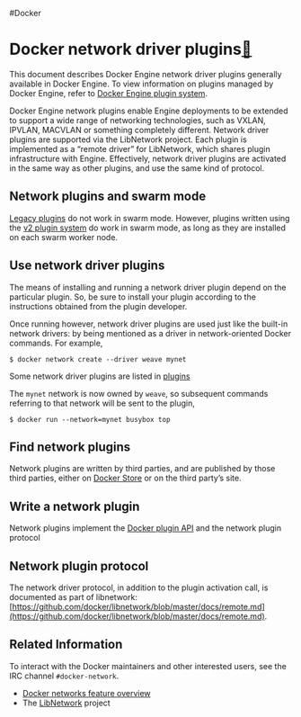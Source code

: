 #Docker 
# Docker network driver plugins[🔗](https://docs.docker.com/engine/extend/plugins_network/#docker-network-driver-plugins)
This document describes Docker Engine network driver plugins generally available in Docker Engine. To view information on plugins managed by Docker Engine, refer to [Docker Engine plugin system](https://docs.docker.com/engine/extend/).

Docker Engine network plugins enable Engine deployments to be extended to support a wide range of networking technologies, such as VXLAN, IPVLAN, MACVLAN or something completely different. Network driver plugins are supported via the LibNetwork project. Each plugin is implemented as a “remote driver” for LibNetwork, which shares plugin infrastructure with Engine. Effectively, network driver plugins are activated in the same way as other plugins, and use the same kind of protocol.

## Network plugins and swarm mode[](https://docs.docker.com/engine/extend/plugins_network/#network-plugins-and-swarm-mode)

[Legacy plugins](https://docs.docker.com/engine/extend/legacy_plugins/) do not work in swarm mode. However, plugins written using the [v2 plugin system](https://docs.docker.com/engine/extend/) do work in swarm mode, as long as they are installed on each swarm worker node.

## Use network driver plugins[](https://docs.docker.com/engine/extend/plugins_network/#use-network-driver-plugins)

The means of installing and running a network driver plugin depend on the particular plugin. So, be sure to install your plugin according to the instructions obtained from the plugin developer.

Once running however, network driver plugins are used just like the built-in network drivers: by being mentioned as a driver in network-oriented Docker commands. For example,

```
$ docker network create --driver weave mynet
```

Some network driver plugins are listed in [plugins](https://docs.docker.com/engine/extend/legacy_plugins/)

The `mynet` network is now owned by `weave`, so subsequent commands referring to that network will be sent to the plugin,

```
$ docker run --network=mynet busybox top
```

## Find network plugins[](https://docs.docker.com/engine/extend/plugins_network/#find-network-plugins)

Network plugins are written by third parties, and are published by those third parties, either on [Docker Store](https://store.docker.com/search?category=network&q=&type=plugin) or on the third party’s site.

## Write a network plugin[](https://docs.docker.com/engine/extend/plugins_network/#write-a-network-plugin)

Network plugins implement the [Docker plugin API](https://docs.docker.com/engine/extend/plugin_api/) and the network plugin protocol

## Network plugin protocol[](https://docs.docker.com/engine/extend/plugins_network/#network-plugin-protocol)

The network driver protocol, in addition to the plugin activation call, is documented as part of libnetwork: [https://github.com/docker/libnetwork/blob/master/docs/remote.md](https://github.com/docker/libnetwork/blob/master/docs/remote.md).

## Related Information[](https://docs.docker.com/engine/extend/plugins_network/#related-information)

To interact with the Docker maintainers and other interested users, see the IRC channel `#docker-network`.

-   [Docker networks feature overview](https://docs.docker.com/engine/userguide/networking/)
-   The [LibNetwork](https://github.com/docker/libnetwork) project